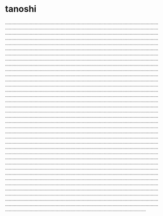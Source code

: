 # tanoshi
..................................................................................................................................................................................................................................................................................................................................................................................................................................................................................................................................................................................................................................................................................................................................................................................................................................................................................................................................................................................................................................................................................................................................................................................................................................................................................................................................................................................................................................................................................................................................................................................................................................................................................................................................................................................................................................................................................................................................................................................................................................................................................................................................................................................................................................................................................................................................................................................................................................................................................................................................................................................................................................................................................................................................................................................................................................................................................................................................................................................................................................................................................................................................................................................................................................................................................................................................................................................................................................................................................................................................................................................................................................................................................................................................................................................................................................................................................................................................................................................................................................................................................................................................................................................................................................................................................................................................................................................................................................................................................................................................................................................................................................................................................................................................................................